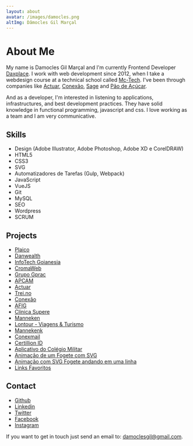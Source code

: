 ```yaml
---
layout: about
avatar: /images/damocles.png
altImg: Dâmocles Gil Marçal
---
```


# About Me

My name is Damocles Gil Marçal and I'm currently Frontend Developer [Daxplace](https://daxplace.com). I work with web development since 2012, when I take a webdesign course at a technical school called [Mc-Tech](http://mctechgoiania.com.br/). I've been through companies like [Actuar](https://actuar.com), [Conexão](https://conexaopro.com.br/site/), [Sage](https://www.sage.com/pt-br) and [Pão de Açúcar](https://www.paodeacucar.com/).

And as a developer, I'm interested in listening to applications, infrastructures, and best development practices. They have solid knowledge in functional programming, javascript and css. I love working as a team and I am very communicative.

## Skills

- Design (Adobe Illustrator, Adobe Photoshop, Adobe XD e CorelDRAW)
- HTML5
- CSS3
- SVG
- Automatizadores de Tarefas (Gulp, Webpack)
- JavaScript
- VueJS
- Git
- MySQL
- SEO
- Wordpress
- SCRUM

## Projects

- [Plaico](https://plaico.com/)
- [Danwealth](https://danwealth.com/dev/)
- [InfoTech Goianesia](https://infotechgoianesia.com.br)
- [CromaWeb](https://cromaweb.com.br/)
- [Grupo Gprac](https://grupogprac.com.br/)
- [APCAM](https://apcam.org.br/home/institucional)
- [Actuar](https://actuar.com)
- [Trei.no](http://trei.no/)
- [Conexão](https://conexaopro.com.br/site/)
- [AFIG](https://afig.actuar.com/)
- [Clínica Supere](http://supereador.com.br/Home)
- [Manneken](http://mannekentravel.com/)
- [Lontour - Viagens & Turismo](http://www.lontourviagens.com.br/)
- [Mannekenk](http://mannekentravel.com.br/)
- [Conexmail](http://conexmail.com.br/)
- [Certillion ID](https://certillionid.com/)
- [Aplicativo do Colégio Militar](https://play.google.com/store/apps/details?id=io.fpm)
- [Animação de um Fogete com SVG](https://codepen.io/damoclesgil/full/eGWrdq/)
- [Animação com SVG Fogete andando em uma linha](https://codepen.io/damoclesgil/full/Nadazg/)
- [Links Favoritos](https://github.com/damoclesgil/favorites-links)

## Contact

- [Github](https://github.com/damoclesgil/)
- [Linkedin](https://www.linkedin.com/in/damoclesgil/)
- [Twitter](https://twitter.com/damoclesgil)
- [Facebook](https://www.facebook.com/damoclesgil)
- [Instagram](https://www.instagram.com/damoclesgil/)

If you want to get in touch just send an email to: [damoclesgil@gmail.com](mailto:damoclesgil@gmail.com).
